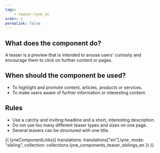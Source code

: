 ```yaml
---
tags: 
    - teaser-lyne_en
order: 1
permalink: false
---
```


## What does the component do?
A teaser is a preview that is intended to arouse users' curiosity and encourage them to click on further content or pages.

## When should the component be used?
* To highlight and promote content, articles, products or services.
* To make users aware of further information or interesting content.

## Rules
* Use a catchy and inviting headline and a short, interesting description.
* Do not use too many different teaser types and sizes on one page.
* Several teasers can be structured with one title.

{{ lyneComponentLinks({
  translations: translations["en"].lyne,
  mode: "sibling",
  collection: collections.lyne_components_teaser_siblings_en
}) }}